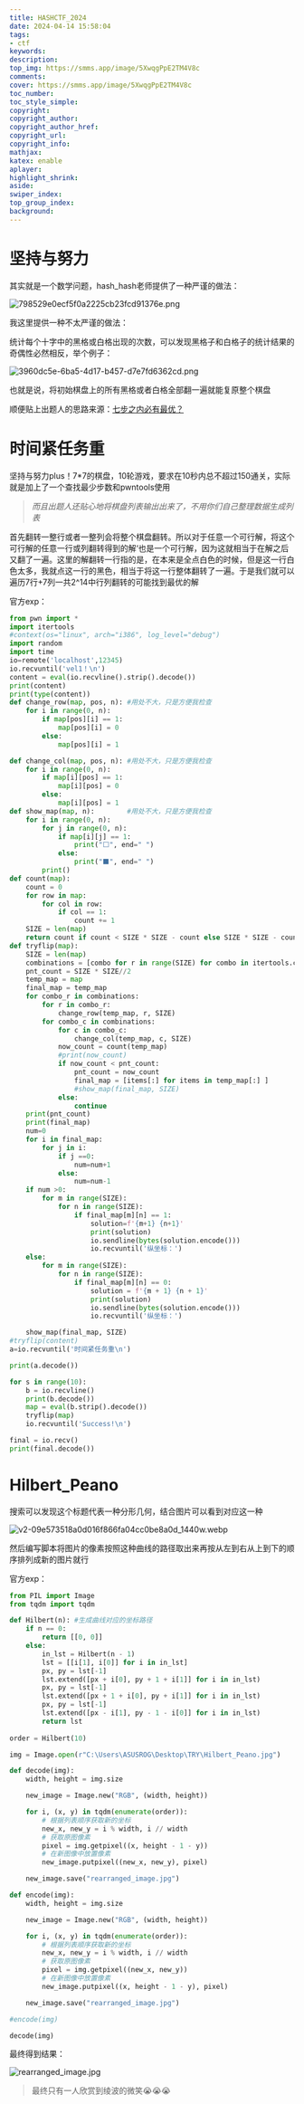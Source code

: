 ```yaml
---
title: HASHCTF_2024
date: 2024-04-14 15:58:04
tags:
- ctf
keywords:
description:
top_img: https://smms.app/image/5XwqgPpE2TM4V8c
comments:
cover: https://smms.app/image/5XwqgPpE2TM4V8c
toc_number:
toc_style_simple:
copyright:
copyright_author:
copyright_author_href:
copyright_url:
copyright_info:
mathjax:
katex: enable
aplayer:
highlight_shrink:
aside:
swiper_index:
top_group_index:
background: 
---
```


# 坚持与努力

其实就是一个数学问题，hash_hash老师提供了一种严谨的做法：

![798529e0ecf5f0a2225cb23fcd91376e.png](https://s2.loli.net/2024/04/14/dO4mMzSng65sbTX.png)

我这里提供一种不太严谨的做法：

统计每个十字中的黑格或白格出现的次数，可以发现黑格子和白格子的统计结果的奇偶性必然相反，举个例子：

![3960dc5e-6ba5-4d17-b457-d7e7fd6362cd.png](https://s2.loli.net/2024/04/14/AduZDXb7312rxph.png)

也就是说，将初始棋盘上的所有黑格或者白格全部翻一遍就能复原整个棋盘

顺便贴上出题人的思路来源：[七步之内必有最优？](https://www.bilibili.com/video/BV1XQ4y1t79G/)

# 时间紧任务重

坚持与努力plus！7*7的棋盘，10轮游戏，要求在10秒内总不超过150通关，实际就是加上了一个查找最少步数和pwntools使用

> *而且出题人还贴心地将棋盘列表输出出来了，不用你们自己整理数据生成列表*

首先翻转一整行或者一整列会将整个棋盘翻转。所以对于任意一个可行解，将这个可行解的任意一行或列翻转得到的解‘也是一个可行解，因为这就相当于在解之后又翻了一遍。这里的解翻转一行指的是，在本来是全点白色的时候，但是这一行白色太多，我就点这一行的黑色，相当于将这一行整体翻转了一遍。于是我们就可以遍历7行+7列一共2^14中行列翻转的可能找到最优的解

官方exp：

```python
from pwn import *
import itertools
#context(os="linux", arch="i386", log_level="debug")
import random
import time
io=remote('localhost',12345)
io.recvuntil('vel1！\n')
content = eval(io.recvline().strip().decode())
print(content)
print(type(content))
def change_row(map, pos, n): #用处不大，只是方便我检查
    for i in range(0, n):
        if map[pos][i] == 1:
            map[pos][i] = 0
        else:
            map[pos][i] = 1

def change_col(map, pos, n): #用处不大，只是方便我检查
    for i in range(0, n):
        if map[i][pos] == 1:
            map[i][pos] = 0
        else:
            map[i][pos] = 1
def show_map(map, n):        #用处不大，只是方便我检查
    for i in range(0, n):
        for j in range(0, n):
            if map[i][j] == 1:
                print("⬜", end=" ")
            else:
                print("⬛", end=" ")
        print()
def count(map):
    count = 0
    for row in map:
        for col in row:
            if col == 1:
                count += 1
    SIZE = len(map)
    return count if count < SIZE * SIZE - count else SIZE * SIZE - count
def tryflip(map):
    SIZE = len(map)
    combinations = [combo for r in range(SIZE) for combo in itertools.combinations(range(SIZE), r)]
    pnt_count = SIZE * SIZE//2
    temp_map = map
    final_map = temp_map
    for combo_r in combinations:
        for r in combo_r:
            change_row(temp_map, r, SIZE)
        for combo_c in combinations:
            for c in combo_c:
                change_col(temp_map, c, SIZE)
            now_count = count(temp_map)
            #print(now_count)
            if now_count < pnt_count:
                pnt_count = now_count
                final_map = [items[:] for items in temp_map[:] ]
                #show_map(final_map, SIZE)
            else:
                continue
    print(pnt_count)
    print(final_map)
    num=0
    for i in final_map:
        for j in i:
            if j ==0:
                num=num+1
            else:
                num=num-1
    if num >0:
        for m in range(SIZE):
            for n in range(SIZE):
                if final_map[m][n] == 1:
                    solution=f'{m+1} {n+1}'
                    print(solution)
                    io.sendline(bytes(solution.encode()))
                    io.recvuntil('纵坐标：')
    else:
        for m in range(SIZE):
            for n in range(SIZE):
                if final_map[m][n] == 0:
                    solution = f'{m + 1} {n + 1}'
                    print(solution)
                    io.sendline(bytes(solution.encode()))
                    io.recvuntil('纵坐标：')

    show_map(final_map, SIZE)
#tryflip(content)
a=io.recvuntil('时间紧任务重\n')

print(a.decode())

for s in range(10):
    b = io.recvline()
    print(b.decode())
    map = eval(b.strip().decode())
    tryflip(map)
    io.recvuntil('Success!\n')

final = io.recv()
print(final.decode())
```

# Hilbert_Peano

搜索可以发现这个标题代表一种分形几何，结合图片可以看到对应这一种

![v2-09e573518a0d016f866fa04cc0be8a0d_1440w.webp](https://s2.loli.net/2024/04/14/Ku6ErsAfdHLIJO5.webp)

然后编写脚本将图片的像素按照这种曲线的路径取出来再按从左到右从上到下的顺序排列成新的图片就行

官方exp：
```python
from PIL import Image
from tqdm import tqdm

def Hilbert(n): #生成曲线对应的坐标路径
    if n == 0:
        return [[0, 0]]
    else:
        in_lst = Hilbert(n - 1)
        lst = [[i[1], i[0]] for i in in_lst]
        px, py = lst[-1]
        lst.extend([px + i[0], py + 1 + i[1]] for i in in_lst)
        px, py = lst[-1]
        lst.extend([px + 1 + i[0], py + i[1]] for i in in_lst)
        px, py = lst[-1]
        lst.extend([px - i[1], py - 1 - i[0]] for i in in_lst)
        return lst
    
order = Hilbert(10)

img = Image.open(r"C:\Users\ASUSROG\Desktop\TRY\Hilbert_Peano.jpg")

def decode(img):
    width, height = img.size

    new_image = Image.new("RGB", (width, height))

    for i, (x, y) in tqdm(enumerate(order)):
        # 根据列表顺序获取新的坐标
        new_x, new_y = i % width, i // width
        # 获取原图像素
        pixel = img.getpixel((x, height - 1 - y))
        # 在新图像中放置像素
        new_image.putpixel((new_x, new_y), pixel)

    new_image.save("rearranged_image.jpg") 

def encode(img):
    width, height = img.size

    new_image = Image.new("RGB", (width, height))

    for i, (x, y) in tqdm(enumerate(order)):
        # 根据列表顺序获取新的坐标
        new_x, new_y = i % width, i // width
        # 获取原图像素
        pixel = img.getpixel((new_x, new_y))
        # 在新图像中放置像素
        new_image.putpixel((x, height - 1 - y), pixel)

    new_image.save("rearranged_image.jpg")

#encode(img)

decode(img)
```

最终得到结果：

![rearranged_image.jpg](https://s2.loli.net/2024/04/14/CdfVcBabsiWg2he.jpg)

> 最终只有一人欣赏到绫波的微笑😭😭😭